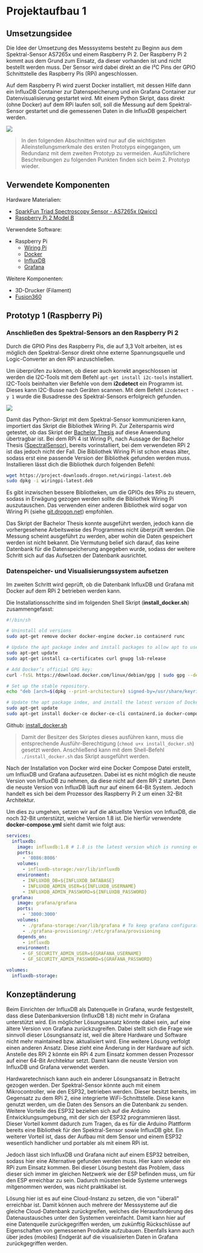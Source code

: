 # Projektaufbau 1

## Umsetzungsidee

Die Idee der Umsetzung des Messsystems besteht zu Beginn aus dem Spektral-Sensor AS7265x und einem Raspberry Pi 2.
Der Raspberry Pi 2 kommt aus dem Grund zum Einsatz, da dieser vorhanden ist und nicht bestellt werden muss.
Der Sensor wird dabei direkt an die I²C Pins der GPIO Schnittstelle des Raspberry Pis (RPi) angeschlossen.

Auf dem Raspberry Pi wird zuerst Docker installiert, mit dessen Hilfe dann ein InfluxDB Container zur Datenspeicherung und ein Grafana Container zur Datenvisualisierung gestartet wird.
Mit einem Python Skript, dass direkt (ohne Docker) auf dem RPi laufen soll, soll die Messung auf dem Spektral-Sensor gestartet und die gemessenen Daten in die InfluxDB gespeichert werden.

<img src="images/highLevelServiceStructure.svg" class="center">

> In den folgenden Abschnitten wird nur auf die wichtigsten Alleinstellungsmerkmale des ersten Prototyps eingegangen, um Redundanz mit dem zweiten Prototyp zu vermeiden.
> Ausführlichere Beschreibungen zu folgenden Punkten finden sich beim 2. Prototyp wieder.

## Verwendete Komponenten

Hardware Materialien:

- [SparkFun Triad Spectroscopy Sensor - AS7265x (Qwicc)](https://www.sparkfun.com/products/15050)
- [Raspberry Pi 2 Model B](https://www.raspberrypi.com/products/raspberry-pi-2-model-b/)

Verwendete Software:

- Raspberry Pi
  - [Wiring Pi](http://wiringpi.com/)
  - [Docker](https://www.docker.com/)
  - [InfluxDB](https://www.influxdata.com/)
  - [Grafana](https://grafana.com/)

Weitere Komponenten:

- 3D-Drucker (Filament)
- [Fusion360](https://www.autodesk.de/products/fusion-360/overview)

## Prototyp 1 (Raspberry Pi)

### Anschließen des Spektral-Sensors an den Raspberry Pi 2

Durch die GPIO Pins des Raspberry Pis, die auf 3,3 Volt arbeiten, ist es möglich den Spektral-Sensor direkt ohne externe Spannungsquelle und Logic-Converter an den RPi anzuschließen.

Um überprüfen zu können, ob dieser auch korrekt angeschlossen ist werden die I2C-Tools mit dem Befehl ```apt-get install i2c-tools``` installiert.
I2C-Tools beinhalten vier Befehle von dem **i2cdetect** ein Programm ist.
Dieses kann I2C-Busse nach Geräten scannen.
Mit dem Befehl ```i2cdetect -y 1``` wurde die Busadresse des Spektral-Sensors erfolgreich gefunden.

<img src="images/i2cdetect.png" class="center">

Damit das Python-Skript mit dem Spektral-Sensor kommunizieren kann, importiert das Skript die Bibliothek Wiring Pi.
Zur Zeitersparnis wird getestet, ob das Skript der [Bachelor Thesis](https://github.com/LennardBoediger/SpectralSensor) auf diese Anwendung übertragbar ist.
Bei dem RPi 4 ist Wiring Pi, nach Aussage der Bachelor Thesis ([SpectralSensor](https://github.com/LennardBoediger/SpectralSensor)), bereits vorinstalliert, bei dem verwendeten RPi 2 ist das jedoch nicht der Fall.
Die Bibliothek Wiring Pi ist schon etwas älter, sodass erst eine passende Version der Bibliothek gefunden werden muss.
Installieren lässt dich die Bibliothek durch folgenden Befehl:

```sh
wget https://project-downloads.drogon.net/wiringpi-latest.deb
sudo dpkg -i wiringpi-latest.deb
```

Es gibt inzwischen bessere Bibliotheken, um die GPIOs des RPis zu steuern, sodass in Erwägung gezogen werden sollte die Bibliothek Wiring Pi auszutauschen.
Das verwenden einer anderen Bibliothek wird sogar von Wiring Pi (siehe [git.drogon.net](https://git.drogon.net/?p=wiringPi;a=summary)) empfohlen.

Das Skript der Bachelor Thesis konnte ausgeführt werden, jedoch kann die vorhergesehene Arbeitsweise des Programmes nicht überprüft werden.
Die Messung scheint ausgeführt zu werden, aber wohin die Daten gespeichert werden ist nicht bekannt.
Die Vermutung belief sich darauf, das keine Datenbank für die Datenspeicherung angegeben wurde, sodass der weitere Schritt sich auf das Aufsetzen der Datenbank ausrichtet.

### Datenspeicher- und Visualisierungssystem aufsetzen

Im zweiten Schritt wird geprüft, ob die Datenbank InfluxDB und Grafana mit Docker auf dem RPi 2 betrieben werden kann.

Die Installationsschritte sind im folgenden Shell Skript (**install_docker.sh**) zusammengefasst:

```sh
#!/bin/sh

# Uninstall old versions
sudo apt-get remove docker docker-engine docker.io containerd runc

# Update the apt package index and install packages to allow apt to use a repository over HTTPS:
sudo apt-get update
sudo apt-get install ca-certificates curl gnupg lsb-release

# Add Docker’s official GPG key:
curl -fsSL https://download.docker.com/linux/debian/gpg | sudo gpg --dearmor -o /usr/share/keyrings/docker-archive-keyring.gpg

# Set up the stable repository. 
echo "deb [arch=$(dpkg --print-architecture) signed-by=/usr/share/keyrings/docker-archive-keyring.gpg] https://download.docker.com/linux/debian $(lsb_release -cs) stable" | sudo tee /etc/apt/sources.list.d/docker.list > /dev/null

# Update the apt package index, and install the latest version of Docker Engine, containerd, and Docker Compose
sudo apt-get update
sudo apt-get install docker-ce docker-ce-cli containerd.io docker-compose-plugin -y
```

Github: [install_docker.sh](https://github.com/bkammer/integrated_sensors_wise_22/blob/main/raspberrypi/setup/install_docker.sh)

> Damit der Besitzer des Skriptes dieses ausführen kann, muss die entsprechende Ausführ-Berechtigung (```chmod u+x install_docker.sh```) gesetzt werden.
> Anschließend kann mit dem Shell-Befehl ```./install_docker.sh``` das Skript ausgeführt werden.

Nach der Installation von Docker wird eine Docker Compose Datei erstellt, um InfluxDB und Grafana aufzusetzen.
Dabei ist es nicht möglich die neuste Version von InfluxDB zu nehmen, da diese nicht auf dem RPi 2 startet.
Denn die neuste Version von InfluxDB läuft nur auf einem 64-Bit System.
Jedoch handelt es sich bei dem Prozessor des Raspberry Pi 2 um einen 32-Bit Architektur.

Um dies zu umgehen, setzen wir auf die aktuellste Version von InfluxDB, die noch 32-Bit unterstützt, welche Version 1.8 ist.
Die hierfür verwendete **docker-compose.yml** sieht damit wie folgt aus:

```yml
services:
  influxdb:
    image: influxdb:1.8 # 1.8 is the latest version which is running on a 32bit system
    ports:
      - '8086:8086'
    volumes:
      - influxdb-storage:/var/lib/influxdb
    environment:
      - INFLUXDB_DB=${INFLUXDB_DATABASE}
      - INFLUXDB_ADMIN_USER=${INFLUXDB_USERNAME}
      - INFLUXDB_ADMIN_PASSWORD=${INFLUXDB_PASSWORD}
  grafana:
    image: grafana/grafana
    ports:
      - '3000:3000'
    volumes:
      - ./grafana-storage:/var/lib/grafana # To keep grafana configuration like the dashboard persistent.
      - ./grafana-provisioning/:/etc/grafana/provisioning
    depends_on:
      - influxdb
    environment:
      - GF_SECURITY_ADMIN_USER=${GRAFANA_USERNAME}
      - GF_SECURITY_ADMIN_PASSWORD=${GRAFANA_PASSWORD}

volumes:
  influxdb-storage:
```

## Konzeptänderung

Beim Einrichten der InfluxDB als Datenquelle in Grafana, wurde festgestellt, dass diese Datenbankversion (InfluxDB 1.8) nicht mehr in Grafana unterstützt wird.
Ein möglicher Lösungsansatz könnte dabei sein, auf eine ältere Version von Grafana zurückzugreifen.
Dabei stellt sich die Frage wie sinnvoll dieser Lösungsansatz ist, weil die ältere Hardware und Software nicht mehr maintained bzw. aktualisiert wird.
Eine weitere Lösung verfolgt einen anderen Ansatz.
Diese zieht eine Änderung in der Hardware auf sich.
Anstelle des RPi 2 könnte ein RPi 4 zum Einsatz kommen dessen Prozessor auf einer 64-Bit Architektur setzt.
Damit kann die neuste Version von InfluxDB und Grafana verwendet werden.

Hardwaretechnisch kann auch ein anderer Lösungsansatz in Betracht gezogen werden.
Der Spektral-Sensor könnte auch mit einem Mikrocontroller, wie den ESP32, betrieben werden.
Dieser besitzt bereits, im Gegensatz zu dem RPi 2, eine integrierte WiFi-Schnittstelle.
Diese kann genutzt werden, um die Daten des Sensors an die Datenbank zu senden.
Weitere Vorteile des ESP32 beziehen sich auf die Arduino Entwicklungsumgebung, mit der sich der ESP32 programmieren lässt.
Dieser Vorteil kommt dadurch zum Tragen, da es für die Arduino Plattform bereits eine Bibliothek für den Spektral-Sensor sowie InfluxDB gibt.
Ein weiterer Vorteil ist, dass der Aufbau mit dem Sensor und einem ESP32 wesentlich handlicher und portabler als mit einem RPi ist.

Jedoch lässt sich InfluxDB und Grafana nicht auf einem ESP32 betreiben, sodass hier eine Alternative gefunden werden muss.
Hier kann wieder ein RPi zum Einsatz kommen.
Bei dieser Lösung besteht das Problem, dass dieser sich immer im gleichen Netzwerk wie der ESP befinden muss, um für den ESP erreichbar zu sein.
Dadurch müssten beide Systeme unterwegs mitgenommen werden, was nicht praktikabel ist.

Lösung hier ist es auf eine Cloud-Instanz zu setzen, die von "überall" erreichbar ist.
Damit können auch mehrere der Messsysteme auf die gleiche Cloud-Datenbank zurückgreifen, welches die Herausforderung des Datenaustausches unter den Systemen vereinfacht.
Damit kann hier auf eine Datenquelle zurückgegriffen werden, um zukünftig Rückschlüsse auf Eigenschaften von gemessenen Produkte aufzubauen.
Ebenfalls kann auch über jedes (mobiles) Endgerät auf die visualisierten Daten in Grafana zurückgegriffen werden.
